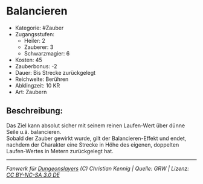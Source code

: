 # Balancieren  
- Kategorie: #Zauber  
- Zugangsstufen:  
  - Heiler: 2  
  - Zauberer: 3  
  - Schwarzmagier: 6  
- Kosten: 45  
- Zauberbonus: -2  
- Dauer: Bis Strecke zurückgelegt  
- Reichweite: Berühren  
- Abklingzeit: 10 KR  
- Art: Zaubern     

## Beschreibung:
Das Ziel kann absolut sicher mit seinem reinen Laufen-Wert über dünne Seile u.ä. balancieren.<br>Sobald der Zauber gewirkt wurde, gilt der Balancieren-Effekt und endet, nachdem der Charakter eine Strecke in Höhe des eigenen, doppelten Laufen-Wertes in Metern zurückgelegt hat.


___
*Fanwerk für [Dungeonslayers](https://www.dungeonslayers.net/) (C) Christian Kennig | Quelle: GRW | Lizenz: [CC BY-NC-SA 3.0 DE](https://creativecommons.org/licenses/by-nc-sa/3.0/de/)*